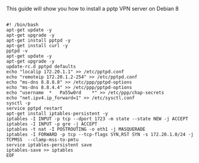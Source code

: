 This guide will show you how to install a pptp VPN server on Debian 8
<pre><code>
#! /bin/bash
apt-get update -y
apt-get upgrade -y
apt-get install pptpd -y
apt-get install curl -y
pptpd -v
apt-get update -y
apt-get upgrade -y
update-rc.d pptpd defaults
echo "localip 172.20.1.1" >> /etc/pptpd.conf
echo "remoteip 172.20.1.2-254" >> /etc/pptpd.conf
echo "ms-dns 8.8.8.8" >> /etc/ppp/pptpd-options
echo "ms-dns 8.8.4.4" >> /etc/ppp/pptpd-options
echo "username	*	Pa55w0rd	*" >> /etc/ppp/chap-secrets 
echo "net.ipv4.ip_forward=1" >> /etc/sysctl.conf
sysctl -p
service pptpd restart
apt-get install iptables-persistent -y
iptables -I INPUT -p tcp --dport 1723 -m state --state NEW -j ACCEPT
iptables -I INPUT -p gre -j ACCEPT
iptables -t nat -I POSTROUTING -o eth1 -j MASQUERADE
iptables -I FORWARD -p tcp --tcp-flags SYN,RST SYN -s 172.20.1.0/24 -j TCPMSS  --clamp-mss-to-pmtu
service iptables-persistent save
iptables-save >> iptables
EOF
</code></pre>
